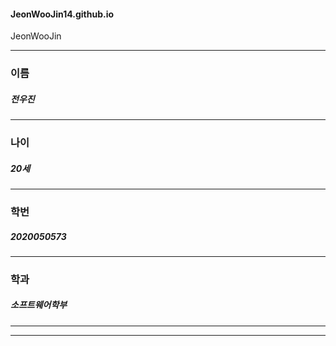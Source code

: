 #### JeonWooJin14.github.io

JeonWooJin
- - -

### 이름
##### 전우진
-----------------
### 나이
##### 20세
-----------------
### 학번
##### 2020050573
-----------------
### 학과
##### 소프트웨어학부
-----------------

- - -

